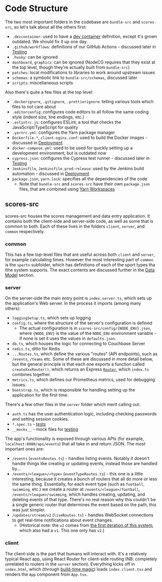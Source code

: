 # Code Structure

The two most important folders in the codebase are `bundle-src` and `scores-src`, so let's talk about all the others first:

- `.devcontainer`: used to have a [dev container](https://code.visualstudio.com/docs/devcontainers/containers) definition, except it's grown outdated. We should fix it up one day.
- `.github/workflows`: definitions of our GitHub Actions - discussed later in [Testing](./03-testing.md)
- `.husky`: can be ignored
- `dashboard`, `graphics`: can be ignored (NodeCG requires that they exist at the top level, though they're actually built from `bundle-src`)
- `patches`: local modifications to libraries to work around upstream issues
- `schemas`: a symbolic link to `bundle-src/schemas`, discussed later
- `scripts`: miscellaneous scripts

Also there's quite a few files at the top level:

- `.dockerignore`, `.gitignore`, `.prettierignore`: telling various tools which files to not care about
- `.editorconfig`: configures code editors to all follow the same coding style (indent size, line endings, etc.)
- `.eslintrc.js`: configures ESLint, a tool that checks the JavaScript/TypeScript for quality
- `.yarnrc.yml`: configures the Yarn package manager
- `Dockerfile.*`, `client-nginx.conf`: used to build the Docker images - discussed in [Deployment](./05-deployment.md)
- `docker-compose.yml`: used to be used for quickly setting up a development environment, but is outdated now
- `cypress.json`: configures the Cypress test runner - discussed later in [Testing](./03-testing.md)
- `Jenkinsfile`, `Jenkinsfile.prod-release`: used by the Jenkins build automation - discussed in [Deployment](./05-deployment.md)
- `package.json`, `yarn.lock`: specifies all the dependencies of the code
  - Note that `bundle-src` and `scores-src` have their own `package.json` files, that are combined using [Yarn Workspaces](https://yarnpkg.com/features/workspaces)

## scores-src

scores-src houses the scores management and data entry application. It contains both the client-side and server-side code, as well as some that is common to both. Each of these lives in the folders `client`, `server`, and `common` respectively.

### common

This has a few top-level files that are useful across both `client` and `server`, for example calculating times. However the most interesting part of `common` is the `sports` subfolder, which has definitions of each of the sport types tha tthe system supports. The exact contents are discussed further in the [Data Model](./02-data-model.md) section.

### server

On the server-side the main entry point is `index.server.ts`, which sets up the application's Web server. In the process it imports (among many others):

- `loggingSetup.ts`, which sets up logging
- `config.ts`, where the structure of the server's configuration is defined
  - The actual configuration is in `scores-src/config/{NODE_ENV}.json`, where `{NODE_ENV}` is the value of the `NODE_ENV` environment variable - if none is set it uses the values in `defaults.json`.
- `db.ts`, which houses the logic for connecting to Couchbase Server
- `redis.ts`, ditto for Redis
- `...Routes.ts`, which define the various "routes" (API endpoints), such as `/events`, `/teams` etc. Some of these are discussed in more detail below, but the general principle is that each one exports a function called `createXxxRouter()`, which returns an Express [`Router`](https://expressjs.com/en/guide/routing.html), which `index.ts` combines together.
- `metrics.ts`, which defines our Prometheus metrics, used for debugging issues.
- `bootstrap.ts`, which is responsible for handling setting up the application for the first time.

There's a few other files in the `server` folder which merit calling out:

- `auth.ts` has the user authentication logic, including checking passwords and setting session cookies.
- `*.spec.ts` - [tests](./03-testing.md)
- `__mocks__` - mock files for [testing](./03-testing.md)

The app's functionality is exposed through various APIs (for example, `localhost:8000/api/events`) that all take in and return JSON. The most important ones are:

- `/events` (`eventsRoutes.ts`) - handles listing events. Notably it doesn't handle things like creating or updating events, instead those are handled by...
- `/events/<league>/<type>` (`eventTypeRoutes.ts`) - this one is a little interesting, because it creates a bunch of routers that all do more or less the same thing. Essentially, for each event type (such as `football`, `swimming`, etc.) we create a router at `/events/<league>/football`, `/events/<league>/swimming`, which handles creating, updating, and deleting events of that type. There's no real reason why this couldn't be a single generic router that determines the event based on the path, this was just simpler.
- `/updates/stream/v2` (`liveRoutes.ts`) - handles WebSocket connections to get real-time notifications about event changes.
  - (Historical note: the `v2` comes from [the first iteration of this system](https://github.com/ystv/roses-scores-api/tree/main/update_stream), which also had a `v1`. This one only has `v2`.)

### client

The client-side is the part that humans will interact with. It's a relatively typical React app, using React Router for client-side routing (NB: completely unrelated to routers in the `server` section). Everything kicks off in `index.html`, which (through [build-time magic](https://vitejs.dev/)) loads `index.client.tsx` and renders the `App` component from `App.tsx`.
